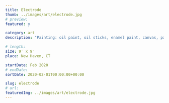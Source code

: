 ```yaml
---
title: Electrode
thumb: ../images/art/electrode.jpg
# preview:
featured: y

category: art
description: "Painting: oil paint, oil sticks, enamel paint, canvas, paper scraps, foam, staples on unstretched canvas."

# length:
size: 9′ x 9′
place: New Haven, CT

startDate: Feb 2020
# endDate:
sortDate: 2020-02-01T00:00:00+00:00

slug: electrode
# url:
featuredImg: ../images/art/electrode.jpg
---
```

